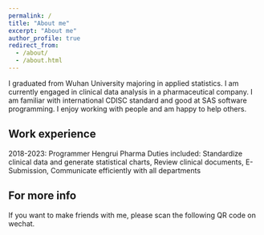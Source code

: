 ```yaml
---
permalink: /
title: "About me"
excerpt: "About me"
author_profile: true
redirect_from: 
  - /about/
  - /about.html
---
```


I graduated from Wuhan University majoring in applied statistics. I am currently engaged in clinical data analysis in a pharmaceutical company. I am familiar with international CDISC standard and good at SAS software programming. I enjoy working with people and am happy to help others. 

Work experience
------
2018-2023: Programmer
Hengrui Pharma
Duties included: Standardize clinical data and generate statistical charts, Review clinical documents, E-Submission, Communicate efficiently with all departments

For more info
------
If you want to make friends with me, please scan the following QR code on wechat.

